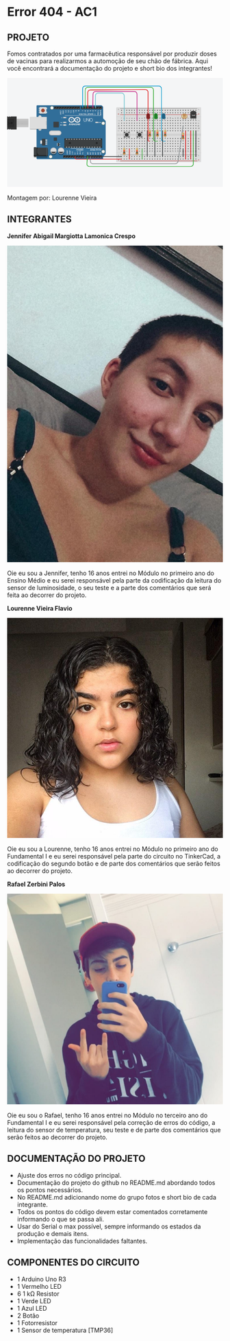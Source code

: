 # Error 404 - AC1 

## PROJETO
Fomos contratados por uma farmacêutica responsável por produzir doses de vacinas para realizarmos a automoção de seu chão de fábrica.
Aqui você encontrará a documentação do projeto e short bio dos integrantes!

![](https://github.com/Error404-3RA/Arduino_AC1/blob/main/Ac1-esquema.png)

Montagem por: Lourenne Vieira

## INTEGRANTES
**Jennifer Abigail Margiotta Lamonica Crespo**

![](https://github.com/Error404-3RA/Arduino_AC1/blob/main/WhatsApp%20Image%202021-03-28%20at%2014.54.28.jpeg)

Oie eu sou a Jennifer, tenho 16 anos entrei no Módulo no primeiro ano do Ensino Médio e eu serei responsável pela parte da codificação da leitura do sensor de luminosidade, o seu teste e a parte dos comentários que será feita ao decorrer do projeto.

**Lourenne Vieira Flavio**

![](https://github.com/Error404-3RA/Arduino_AC1/blob/main/Lourenne.jfif)

Oie eu sou a Lourenne, tenho 16 anos entrei no Módulo no primeiro ano do Fundamental I e eu serei responsável pela parte do circuito no TinkerCad, a codificação do segundo botão e de parte dos comentários que serão feitos ao decorrer do projeto.

**Rafael Zerbini Palos**

![](https://github.com/Error404-3RA/Arduino_AC1/blob/main/WhatsApp%20Image%202021-03-28%20at%2014.57.48.jpeg)

Oie eu sou o Rafael, tenho 16 anos entrei no Módulo no terceiro ano do Fundamental I e eu serei responsável pela correção de erros do código, a leitura do sensor de temperatura, seu teste e de parte dos comentários que serão feitos ao decorrer do projeto.


## DOCUMENTAÇÃO DO PROJETO
- Ajuste dos erros no código principal.
- Documentação do projeto do github no README.md abordando todos os pontos necessários.
- No README.md adicionando nome do grupo fotos e short bio de cada integrante.
- Todos os pontos do código devem estar comentados corretamente informando o que se passa ali.
- Usar do Serial o max possível, sempre informando os estados da produção e demais itens.
- Implementação das funcionalidades faltantes.

## COMPONENTES DO CIRCUITO 
- 1	Arduino Uno R3
- 1	Vermelho LED
- 6	1 kΩ Resistor
- 1	Verde LED
- 1	Azul LED
- 2	Botão
- 1	Fotorresistor
- 1	Sensor de temperatura [TMP36]

